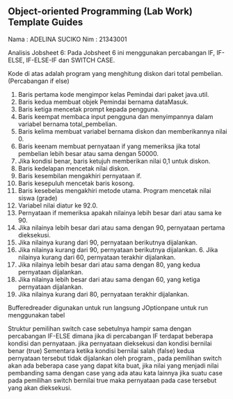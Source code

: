 ## Object-oriented Programming (Lab Work) Template Guides
Nama : ADELINA SUCIKO
Nim : 21343001

Analisis Jobsheet 6: Pada Jobsheet 6 ini menggunakan percabangan IF, IF-ELSE, IF-ELSE-IF dan SWITCH CASE.

Kode di atas adalah program yang menghitung diskon dari total pembelian.
(Percabangan if else)
1. Baris pertama kode mengimpor kelas Pemindai dari paket java.util. 
2. Baris kedua membuat objek Pemindai bernama dataMasuk.
3. Baris ketiga mencetak prompt kepada pengguna.
4. Baris keempat membaca input pengguna dan menyimpannya dalam variabel bernama total_pembelian.
5. Baris kelima membuat variabel bernama diskon dan memberikannya nilai 0.
6. Baris keenam membuat pernyataan if yang memeriksa jika
total pembelian lebih besar atau sama dengan 50000. 
7. Jika kondisi benar, baris ketujuh memberikan nilai 0,1
untuk diskon.
8. Baris kedelapan mencetak nilai diskon.
9. Baris kesembilan mengakhiri pernyataan if.
10. Baris kesepuluh mencetak baris kosong. 
11. Baris kesebelas mengakhiri metode utama.
Program mencetak nilai siswa (grade)
1. Variabel nilai diatur ke 92.0.
2. Pernyataan if memeriksa apakah nilainya lebih besar dari atau sama
ke 90.
3. Jika nilainya lebih besar dari atau sama dengan 90, pernyataan pertama
dieksekusi. 
4. Jika nilainya kurang dari 90, pernyataan berikutnya dijalankan.
5. Jika nilainya kurang dari 90, pernyataan berikutnya dijalankan. 6. Jika nilainya kurang dari 60, pernyataan terakhir dijalankan.
7. Jika nilainya lebih besar dari atau sama dengan 80, yang kedua
pernyataan dijalankan.
8. Jika nilainya lebih besar dari atau sama dengan 60, yang ketiga pernyataan dijalankan. 
9. Jika nilainya kurang dari 80, pernyataan terakhir dijalankan.

Bufferedreader digunakan untuk run langsung 
JOptionpane untuk run menggunakan tabel

Struktur pemilihan switch case sebetulnya hampir sama dengan percabangan IF-ELSE dimana jika di percabangan IF terdapat beberapa kondisi dan pernyataan. jika pernyataan dieksekusi dan kondisi bernilai benar (true) Sementara ketika kondisi bernilai salah (false) kedua pernyataan tersebut tidak dijalankan oleh program., pada pemilihan switch akan ada beberapa case yang dapat kita buat, jika nilai yang menjadi nilai pembanding sama dengan case yang ada atau kata lainnya jika suatu case pada pemilihan switch bernilai true maka pernyataan pada case tersebut yang akan dieksekusi.
